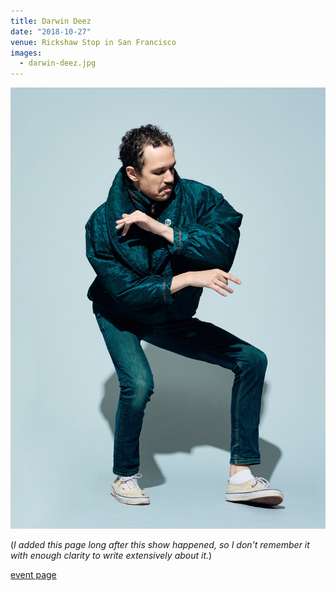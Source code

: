 ```yaml
---
title: Darwin Deez
date: "2018-10-27"
venue: Rickshaw Stop in San Francisco
images:
  - darwin-deez.jpg
---
```


![Darwin Deez](darwin-deez.jpg)

(_I added this page long after this show happened, so I don't remember it with
enough clarity to write extensively about it._)

[event page](https://www.rickshawstop.com/event/1698738-darwin-deez-san-francisco/)

